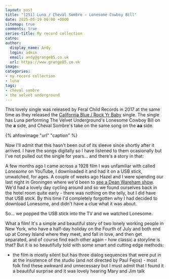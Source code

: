 ```yaml
---
layout: post
title: "[251] Luna / Cheval Sombre - Lonesome Cowboy Bill"
date: 2025-05-19 00:00 +0000
sitemap: true
comments: true
series-title: My record collection
catno:
author:
  display_name: Andy
  login: admin
  email: andy@grange85.co.uk
  url: https://www.grange85.co.uk
image:
categories:
- my record collection
- luna
tags:
- cheval sombre
- the velvet underground
---
```

This lovely single was released by Feral Child Records in 2017 at the same time as they released the [California Blue / Rock Yr Baby](/2024/12/31/my-record-collection-200-luna-california-blue-rock-yr-baby/) single. The single has Luna performing The Velvet Underground's Lonesome Cowboy Bill on the **a** side, and Cheval Sombre's take on the same song on the **aa** side.

{% ahfowimage "url" "caption" %}

Now I'll admit that this hasn't been out of its sleeve since shortly after it arrived. I have the songs digitally so I have listened to them ocasionally but I've not pulled out the single for years... and there's a story in that:

A few months ago I came across a 1928 film I was unfamiliar with called _Lonesome_ on YouTube, I downloaded it and had it on a USB stick, unwatched, for ages. A couple of weeks ago Hazel and I were spending our last night in Groningen where we'd been to [see a Dean Wareham show](/2025/04/19/diary-dean-wareham-in-groningen-12th-april-2025/). We'd had a lovely day cycling around and so we found ourselves back in the hotel room quite early - there was nothing on the telly, but I did have that USB stick. By this time I'd completely forgotten why I had decided to download Lonesome, and didn't have a clue what it was about.

So... we popped the USB stick into the TV and we watched Lonesome.

What a film! It's a simple and beautiful story of two lonely working people in New York, who have a half-day holiday on the Fourth of July and both end up at Coney Island where they meet, and fall in love, and then get separated, and of course find each other again - how classic a storyline is that? But it is so beautifully told with some smart and cutting edge methods:
 - the film is mostly silent but has three dialog sequences that were put in at the insistence of the studio (and not directed by Paul Fejos) - most folk find these awkward and unnecessary but I must admit that I found it a beautiful surprise and it was lovely hearing Mary and Jim talk


